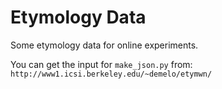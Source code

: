 # Etymology Data

Some etymology data for online experiments.

You can get the input for `make_json.py` from: `http://www1.icsi.berkeley.edu/~demelo/etymwn/`
